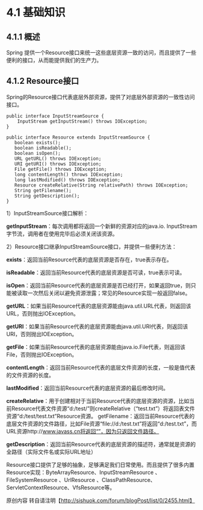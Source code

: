 # 4.1 基础知识 #

## 4.1.1  概述 ##
Spring 提供一个Resource接口来统一这些底层资源一致的访问，而且提供了一些便利的接口，从而能提供我们的生产力。

## 4.1.2  Resource接口 ##
Spring的Resource接口代表底层外部资源，提供了对底层外部资源的一致性访问接口。

	public interface InputStreamSource {  
	    InputStream getInputStream() throws IOException;  
	}  

	public interface Resource extends InputStreamSource {  
       boolean exists();  
       boolean isReadable();  
       boolean isOpen();  
       URL getURL() throws IOException;  
       URI getURI() throws IOException;  
       File getFile() throws IOException;  
       long contentLength() throws IOException;  
       long lastModified() throws IOException;  
       Resource createRelative(String relativePath) throws IOException;  
       String getFilename();  
       String getDescription();  
	}  

1）InputStreamSource接口解析：

**getInputStream**：每次调用都将返回一个新鲜的资源对应的java.io. InputStream字节流，调用者在使用完毕后必须关闭该资源。

2）Resource接口继承InputStreamSource接口，并提供一些便利方法：

**exists**：返回当前Resource代表的底层资源是否存在，true表示存在。

**isReadable**：返回当前Resource代表的底层资源是否可读，true表示可读。

**isOpen**：返回当前Resource代表的底层资源是否已经打开，如果返回true，则只能被读取一次然后关闭以避免资源泄露；常见的Resource实现一般返回false。

**getURL**：如果当前Resource代表的底层资源能由java.util.URL代表，则返回该URL，否则抛出IOException。

**getURI**：如果当前Resource代表的底层资源能由java.util.URI代表，则返回该URI，否则抛出IOException。

**getFile**：如果当前Resource代表的底层资源能由java.io.File代表，则返回该File，否则抛出IOException。

**contentLength**：返回当前Resource代表的底层文件资源的长度，一般是值代表的文件资源的长度。

**lastModified**：返回当前Resource代表的底层资源的最后修改时间。

**createRelative**：用于创建相对于当前Resource代表的底层资源的资源，比如当前Resource代表文件资源“d:/test/”则createRelative（“test.txt”）将返回表文件资源“d:/test/test.txt”Resource资源。
getFilename：返回当前Resource代表的底层文件资源的文件路径，比如File资源“file://d:/test.txt”将返回“d:/test.txt”，而URL资源http://www.javass.cn将返回“”，因为只返回文件路径。

**getDescription**：返回当前Resource代表的底层资源的描述符，通常就是资源的全路径（实际文件名或实际URL地址）

Resource接口提供了足够的抽象，足够满足我们日常使用。而且提供了很多内置Resource实现：ByteArrayResource、InputStreamResource 、FileSystemResource 、UrlResource 、ClassPathResource、ServletContextResource、VfsResource等。

原创内容 转自请注明【http://sishuok.com/forum/blogPost/list/0/2455.html】